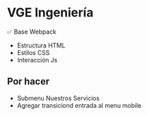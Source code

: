 # VGE Ingeniería

✅ Base Webpack

- Estructura HTML
- Estilos CSS
- Interacción Js

## Por hacer

- Submenu Nuestros Servicios
- Agregar transiciond entrada al menu mobile
